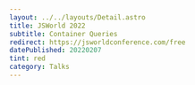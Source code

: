 ```yaml
---
layout: ../../layouts/Detail.astro
title: JSWorld 2022
subtitle: Container Queries
redirect: https://jsworldconference.com/free
datePublished: 20220207
tint: red
category: Talks
---
```

